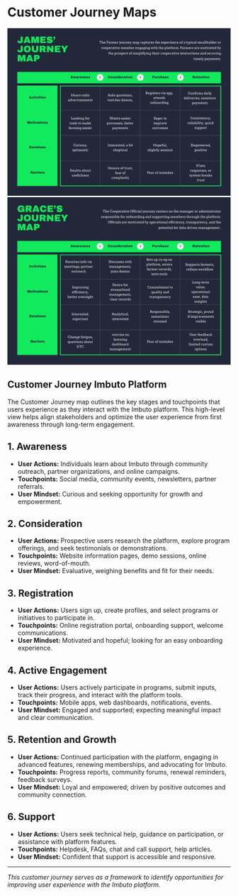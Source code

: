 # Customer Journey Maps

![Farmer Persona](./images/fjm.png)
![Farmer Persona](./images/cjm.png)

## Customer Journey Imbuto Platform

The Customer Journey map outlines the key stages and touchpoints that users experience as they interact with the Imbuto platform. This high-level view helps align stakeholders and optimize the user experience from first awareness through long-term engagement.

## 1. Awareness
- **User Actions:** Individuals learn about Imbuto through community outreach, partner organizations, and online campaigns.
- **Touchpoints:** Social media, community events, newsletters, partner referrals.
- **User Mindset:** Curious and seeking opportunity for growth and empowerment.

## 2. Consideration
- **User Actions:** Prospective users research the platform, explore program offerings, and seek testimonials or demonstrations.
- **Touchpoints:** Website information pages, demo sessions, online reviews, word-of-mouth.
- **User Mindset:** Evaluative, weighing benefits and fit for their needs.

## 3. Registration
- **User Actions:** Users sign up, create profiles, and select programs or initiatives to participate in.
- **Touchpoints:** Online registration portal, onboarding support, welcome communications.
- **User Mindset:** Motivated and hopeful; looking for an easy onboarding experience.

## 4. Active Engagement
- **User Actions:** Users actively participate in programs, submit inputs, track their progress, and interact with the platform tools.
- **Touchpoints:** Mobile apps, web dashboards, notifications, events.
- **User Mindset:** Engaged and supported; expecting meaningful impact and clear communication.

## 5. Retention and Growth
- **User Actions:** Continued participation with the platform, engaging in advanced features, renewing memberships, and advocating for Imbuto.
- **Touchpoints:** Progress reports, community forums, renewal reminders, feedback surveys.
- **User Mindset:** Loyal and empowered; driven by positive outcomes and community connection.

## 6. Support
- **User Actions:** Users seek technical help, guidance on participation, or assistance with platform features.
- **Touchpoints:** Helpdesk, FAQs, chat and call support, help articles.
- **User Mindset:** Confident that support is accessible and responsive.

---

*This customer journey serves as a framework to identify opportunities for improving user experience with the Imbuto platform.*
